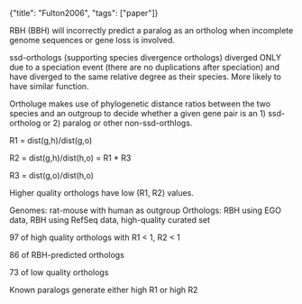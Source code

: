 {"title": "Fulton2006", "tags": ["paper"]}

RBH (BBH) will incorrectly predict a paralog as an ortholog when incomplete genome sequences or gene loss is involved.

ssd-orthologs (supporting species divergence orthologs) diverged ONLY due to a speciation event (there are no duplications after speciation) and have diverged to the same relative degree as their species. More likely to have similar function.

Ortholuge makes use of phylogenetic distance ratios between the two species and an outgroup to decide whether a given gene pair is an 1) ssd-ortholog or 2) paralog or other non-ssd-orthlogs.

R1 = dist(g,h)/dist(g,o)

R2 = dist(g,h)/dist(h,o) = R1 * R3

R3 = dist(g,o)/dist(h,o)

Higher quality orthologs have low (R1, R2) values.

Genomes: rat-mouse with human as outgroup
Orthologs: RBH using EGO data, RBH using RefSeq data, high-quality curated set

97 of high quality orthologs with R1 < 1, R2 < 1

86 of RBH-predicted orthologs

73 of low quality orthologs

Known paralogs generate either high R1 or high R2
